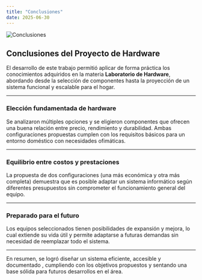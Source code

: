 ```yaml
---
title: "Conclusiones"
date: 2025-06-30
---
```

![Conclusiones](/images/conclusiones.JPG)

##  Conclusiones del Proyecto de Hardware

El desarrollo de este trabajo permitió aplicar de forma práctica los conocimientos adquiridos en la materia **Laboratorio de Hardware**, abordando desde la selección de componentes hasta la proyección de un sistema funcional y escalable para el hogar.

---

###  Elección fundamentada de hardware

Se analizaron múltiples opciones y se eligieron componentes que ofrecen una buena relación entre precio, rendimiento y durabilidad. Ambas configuraciones propuestas cumplen con los requisitos básicos para un entorno doméstico con necesidades ofimáticas. 

---

###  Equilibrio entre costos y prestaciones

La propuesta de dos configuraciones (una más económica y otra más completa) demuestra que es posible adaptar un sistema informático según diferentes presupuestos sin comprometer el funcionamiento general del equipo.

---

###  Preparado para el futuro

Los equipos seleccionados tienen posibilidades de expansión y mejora, lo cual extiende su vida útil y permite adaptarse a futuras demandas sin necesidad de reemplazar todo el sistema.

---

En resumen, se logró diseñar un sistema eficiente, accesible y documentado , cumpliendo con los objetivos propuestos y sentando una base sólida para futuros desarrollos en el área.
